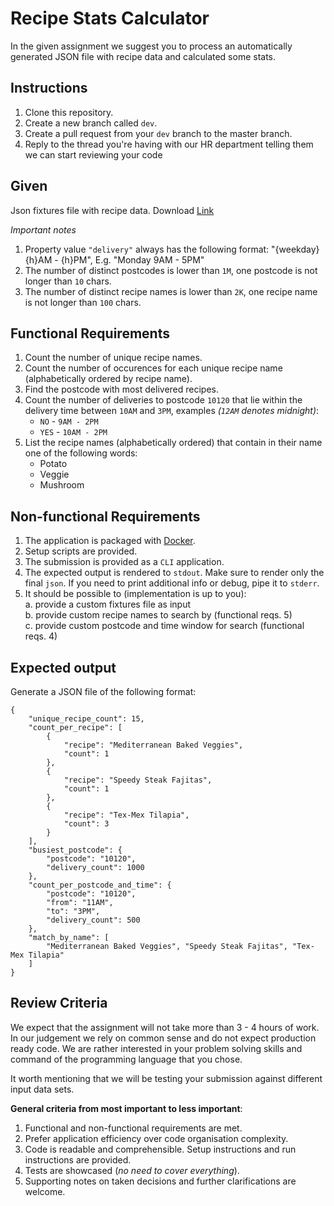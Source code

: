 Recipe Stats Calculator
====

In the given assignment we suggest you to process an automatically generated JSON file with recipe data and calculated some stats.

Instructions
-----

1. Clone this repository.
2. Create a new branch called `dev`.
3. Create a pull request from your `dev` branch to the master branch.
4. Reply to the thread you're having with our HR department telling them we can start reviewing your code

Given
-----

Json fixtures file with recipe data. Download [Link](https://test-golang-recipes.s3-eu-west-1.amazonaws.com/recipe-calculation-test-fixtures/hf_test_calculation_fixtures.tar.gz)

_Important notes_

1. Property value `"delivery"` always has the following format: "{weekday} {h}AM - {h}PM", E.g. "Monday 9AM - 5PM"
2. The number of distinct postcodes is lower than `1M`, one postcode is not longer than `10` chars.
3. The number of distinct recipe names is lower than `2K`, one recipe name is not longer than `100` chars.

Functional Requirements
------

1. Count the number of unique recipe names.
2. Count the number of occurences for each unique recipe name (alphabetically ordered by recipe name).
3. Find the postcode with most delivered recipes.
4. Count the number of deliveries to postcode `10120` that lie within the delivery time between `10AM` and `3PM`, examples _(`12AM` denotes midnight)_:
    - `NO` - `9AM - 2PM`
    - `YES` - `10AM - 2PM`
5. List the recipe names (alphabetically ordered) that contain in their name one of the following words:
    - Potato
    - Veggie
    - Mushroom

Non-functional Requirements
--------

1. The application is packaged with [Docker](https://www.docker.com/).
2. Setup scripts are provided.
3. The submission is provided as a `CLI` application.
4. The expected output is rendered to `stdout`. Make sure to render only the final `json`. If you need to print additional info or debug, pipe it to `stderr`.
5. It should be possible to (implementation is up to you):  
    a. provide a custom fixtures file as input  
    b. provide custom recipe names to search by (functional reqs. 5)  
    c. provide custom postcode and time window for search (functional reqs. 4)  

Expected output
---------------

Generate a JSON file of the following format:

```json5
{
    "unique_recipe_count": 15,
    "count_per_recipe": [
        {
            "recipe": "Mediterranean Baked Veggies",
            "count": 1
        },
        {
            "recipe": "Speedy Steak Fajitas",
            "count": 1
        },
        {
            "recipe": "Tex-Mex Tilapia",
            "count": 3
        }
    ],
    "busiest_postcode": {
        "postcode": "10120",
        "delivery_count": 1000
    },
    "count_per_postcode_and_time": {
        "postcode": "10120",
        "from": "11AM",
        "to": "3PM",
        "delivery_count": 500
    },
    "match_by_name": [
        "Mediterranean Baked Veggies", "Speedy Steak Fajitas", "Tex-Mex Tilapia"
    ]
}
```

Review Criteria
---

We expect that the assignment will not take more than 3 - 4 hours of work. In our judgement we rely on common sense
and do not expect production ready code. We are rather interested in your problem solving skills and command of the programming language that you chose.

It worth mentioning that we will be testing your submission against different input data sets.

__General criteria from most important to less important__:

1. Functional and non-functional requirements are met.
2. Prefer application efficiency over code organisation complexity.
3. Code is readable and comprehensible. Setup instructions and run instructions are provided.
4. Tests are showcased (_no need to cover everything_).
5. Supporting notes on taken decisions and further clarifications are welcome.

